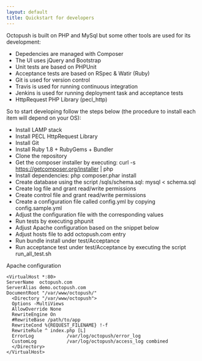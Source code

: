 ```yaml
---
layout: default
title: Quickstart for developers
---
```


Octopush is built on PHP and MySql but some other tools are used for its development: 

* Depedencies are managed with Composer
* The UI uses jQuery and Bootstrap
* Unit tests are based on PHPUnit
* Acceptance tests are based on RSpec & Watir (Ruby)
* Git is used for version control
* Travis is used for running continuous integration
* Jenkins is used for running deployment task and acceptance tests
* HttpRequest PHP Library (pecl_http)

So to start developing follow the steps below (the procedure to install each item will depend on your OS):

* Install LAMP stack
* Install PECL HttpRequest Library
* Install Git
* Install Ruby 1.8 + RubyGems + Bundler
* Clone the repository
* Get the composer installer by executing: curl -s https://getcomposer.org/installer | php
* Install dependencies: php composer.phar install
* Create database using the script /sqls/schema.sql: mysql < schema.sql
* Create log file and grant read/write permissions
* Create control file and grant read/write permissions 
* Create a configuration file called config.yml by copying config.sample.yml
* Adjust the configuration file with the corresponding values
* Run tests by executing phpunit
* Adjust Apache configuration based on the snippet below
* Adjust hosts file to add octopush.com entry
* Run bundle install under test/Acceptance
* Run acceptance test under test/Acceptance by executing the script run_all_test.sh


Apache configuration


````
<VirtualHost *:80>
ServerName  octopush.com
ServerAlias demo.octopush.com
DocumentRoot "/var/www/octopush/"
  <Directory "/var/www/octopush">
  Options -MultiViews
  AllowOverride None
  RewriteEngine On
  #RewriteBase /path/to/app
  RewriteCond %{REQUEST_FILENAME} !-f
  RewriteRule ^ index.php [L]
  ErrorLog            /var/log/octopush/error_log
  CustomLog           /var/log/octopush/access_log combined
  </Directory>
</VirtualHost>
````